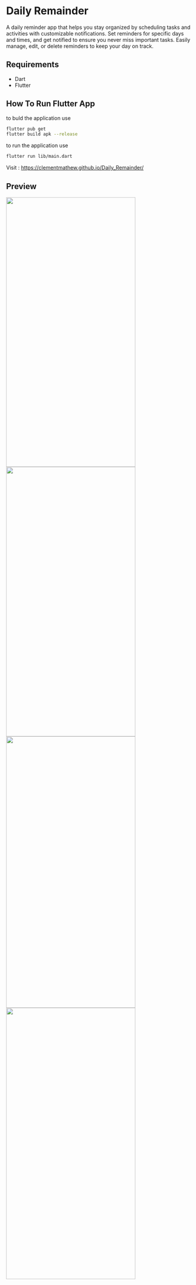 # Daily Remainder
A daily reminder app that helps you stay organized by scheduling tasks and activities with customizable notifications. Set reminders for specific days and times, and get notified to ensure you never miss important tasks. Easily manage, edit, or delete reminders to keep your day on track.

## Requirements
* Dart
* Flutter

## How To Run Flutter App
to buld the application use
```bash
flutter pub get
flutter build apk --release
```

to run the application use
```bash
flutter run lib/main.dart
```

Visit : https://clementmathew.github.io/Daily_Remainder/

## Preview
<img src="https://github.com/user-attachments/assets/37b41c8d-c7c9-4aba-8c83-359bdd14f6d3" width="350" height="730">
<img src="https://github.com/user-attachments/assets/fc2053b0-11ef-478c-b939-f9d5ea1df8d5" width="350" height="730">
<img src="https://github.com/user-attachments/assets/9321e774-87e9-45c9-89c8-80d061580455" width="350" height="735">
<img src="https://github.com/user-attachments/assets/84d7f161-6b17-444d-9eab-487f1ffeba82" width="350" height="735">

